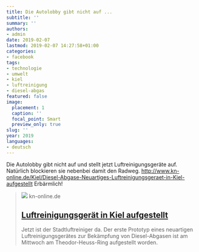 ```yaml
---
title: Die Autolobby gibt nicht auf ...
subtitle: ''
summary: ''
authors:
- admin
date: 2019-02-07
lastmod: 2019-02-07 14:27:58+01:00
categories:
- facebook
tags:
- technologie
- umwelt
- kiel
- luftreinigung
- diesel-abgas
featured: false
image:
  placement: 1
  caption: ''
  focal_point: Smart
  preview_only: true
slug: ''
year: 2019
languages:
- deutsch
---
```


Die Autolobby gibt nicht auf und stellt jetzt Luftreinigungsgeräte auf. Natürlich blockieren sie nebenbei damit den Radweg.  http://www.kn-online.de/Kiel/Diesel-Abgase-Neuartiges-Luftreinigungsgeraet-in-Kiel-aufgestellt
Erbärmlich!
> [![](https://www.kn-online.de/resizer/EjBvkPZ_W_kRAhQwtslkfz1JZIU=/1200x675/filters:quality(70)/cloudfront-eu-central-1.images.arcpublishing.com/madsack/WTBDIZ5FSY52HQT45NBV74KCVE.jpg)](http://www.kn-online.de/Kiel/Diesel-Abgase-Neuartiges-Luftreinigungsgeraet-in-Kiel-aufgestellt)
> kn-online.de
> ## [Luftreinigungsgerät in Kiel aufgestellt](http://www.kn-online.de/Kiel/Diesel-Abgase-Neuartiges-Luftreinigungsgeraet-in-Kiel-aufgestellt)
>
>Jetzt ist der Stadtluftreiniger da. Der erste Prototyp eines neuartigen Luftreinigungsgerätes zur Bekämpfung von Diesel-Abgasen ist am Mittwoch am Theodor-Heuss-Ring aufgestellt worden.